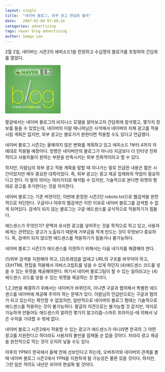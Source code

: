 ```yaml
---
layout: single
title:  "네이버 블로그, 외부 광고 현실화 될까"
date:   2007-02-04 07:48:14
categories: advertising
tags: naver blog advertising
author: Samgu Lee
---
```

2월 2일, 네이버는 시즌2의 에피소드1을 런칭하고 수십명의 블로거를 초청하여 간담회를 열었다.

![네이버 블로그 시즌2](/assets/naver-blog.jpg)

팔글에서는 네이버 블로그의 비지니스 모델을 알아보고자 간담회에 참석했고, 몇가지 정보를 들을 수 있었는데, 네이버의 이람 매니져님은 사석에서 네이버의 자체 광고를 적용시킬 계획은 없지만, 외부 광고는 블로거가 원한다면 적용할 수도 있다고 언급했다.

네이버 블로그 시즌2는 올해까지 많은 변화를 계획하고 있고 에피소드 1부터 4까지 차례대로 적용될 예정이다. 방향은 네이버만의 블로그가 아니라 지금보다 더 인터넷 친화적이고 사용자들이 원하는 부분을 만족시키는 외부 친화적이라고 할 수 있다.

하지만, 이람님의 외부 광고 적용 계획을 말할 때 지나가는 말로 언급한 내용은 짦은 시간이었지만 매우 중요한 대목이었다. 즉, 외부 광고는 광고 제공 업체와의 작업이 필요하다고 한다. 이 말의 의미는 여러가지로 해석될 수 있지만, 기술적으로 본다면 위젯의 형태로 광고를 추가한다는 것을 의미한다.

네이버 블로그는 기존 버젼이던, 이번에 론칭한 시즌2던 robots.txt으로 웹검색을 원천적으로 차단한다. 구글이나 야후의 웹검색은 이런 이유로 네이버 블로그를 검색할 수 없게 되어있다. 검색이 되지 않는 블로그는 구글 애드센스를 공식적으로 적용하기가 힘들다.

애드센스가 무엇인가? 문맥과 유사한 광고를 넣어주는 것을 목적으로 하고 있고, 사용자에게는 관련있는 광고가 노출되기 때문에 거부감을 적게 만드는 것이 무엇보다 중요하다. 즉, 검색이 되지 않으면 애드센스를 적용하기가 힘들거나 불가능하다.

네이버 블로그 시즌2가 애드센스를 지원하기 위해서는 다음 네가지를 해결해야 한다.

(1)외부 검색을 지원해야 하고, (2)프레임을 없애고 URL의 구조를 바꾸어야 하고, (3)HTML 편집을 허용해서 자바스크립트를 넣을 수 있게 하던지 (4)애드센스 코드를 넣을 수 있는 위젯을 제공해야한다. 여기서 네이버 블로그팀이 할 수 있는 일이라고는 (4)애드센스 코드를 넣을 수 있는 위젯을 제공하는 것 뿐이다.

1,2,3번을 해결하기 위해서는 네이버가 바뀌던지, 아니면 구글과 협의해서 특별한 애드센스를 네이버에 제공해 주어야 하는 문제가 있다. 이람님의 언급만으로는 구글과 협의가 되고 있는지는 확인할 수 없었지만, 일반적으로 네이버의 블로그 형태는 기술적으로 애드센스를 적용하는 것이 불가능하다. 팔글의 의견으로는 불가능할 것 같지만, 억지로 가능하게 만들어도 애드센스의 알려진 몇가지 알고리즘-스마트 프라이싱-에 의해서 낮은 수익을 기대할 수 밖에 없다.

네이버 블로그 시즌2에서 적용할 수 있는 광고가 애드센스가 아니라면 한국의 그 어떤 광고를 지원한다고 하더라도 사용자의 불만을 잠재울 순 없을 것이다. 차라리 광고 제공을 원천적으로 막는 것이 오히려 낳을 수도 있다.

야후의 YPN이 한국에서 올해 안에 선보인다고 하는데, 오버추어와 네이버의 관계를 볼 때 네이버 블로그 시즌2에서 YPN을 지원하게 될 가능성은 물론 있을 것이다. 하지만, 그런 일은 적어도 내년은 되어야 현실화 될 것이다.
